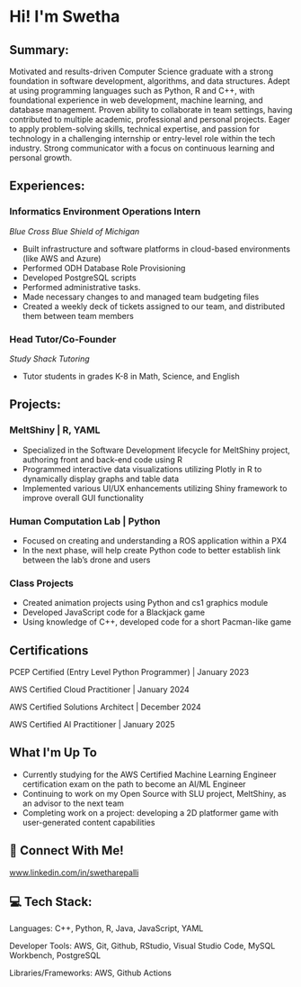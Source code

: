 # Hi! I'm Swetha

## Summary: 
Motivated and results-driven Computer Science graduate with a strong foundation in software development, algorithms, and data structures. Adept at using programming languages such as Python, R and C++, with foundational experience in web development, machine learning, and database management. Proven ability to collaborate in team settings, having contributed to multiple academic, professional and personal projects. Eager to apply problem-solving skills, technical expertise, and passion for technology in a challenging internship or entry-level role within the tech industry. Strong communicator with a focus on continuous learning and personal growth.

## Experiences:
### Informatics Environment Operations Intern
*Blue Cross Blue Shield of Michigan*
- Built infrastructure and software platforms in cloud-based environments (like AWS and Azure)
- Performed ODH Database Role Provisioning
- Developed PostgreSQL scripts
- Performed administrative tasks.
- Made necessary changes to and managed team budgeting files
- Created a weekly deck of tickets assigned to our team, and distributed them between team members

### Head Tutor/Co-Founder
*Study Shack Tutoring*
- Tutor students in grades K-8 in Math, Science, and English

## Projects:
### MeltShiny | R, YAML
- Specialized in the Software Development lifecycle for MeltShiny project, authoring front and back-end code using R
- Programmed interactive data visualizations utilizing Plotly in R to dynamically display graphs and table data
- Implemented various UI/UX enhancements utilizing Shiny framework to improve overall GUI functionality

### Human Computation Lab | Python
- Focused on creating and understanding a ROS application within a PX4
- In the next phase, will help create Python code to better establish link between the lab’s drone and users

### Class Projects
- Created animation projects using Python and cs1 graphics module
- Developed JavaScript code for a Blackjack game
- Using knowledge of C++, developed code for a short Pacman-like game

## Certifications
PCEP Certified (Entry Level Python Programmer) | January 2023

AWS Certified Cloud Practitioner | January 2024

AWS Certified Solutions Architect | December 2024

AWS Certified AI Practitioner | January 2025

## What I'm Up To
- Currently studying for the AWS Certified Machine Learning Engineer certification exam on the path to become an AI/ML Engineer
- Continuing to work on my Open Source with SLU project, MeltShiny, as an advisor to the next team
- Completing work on a project: developing a 2D platformer game with user-generated content capabilities

## 🔗 Connect With Me!
www.linkedin.com/in/swetharepalli

## 💻 Tech Stack:
Languages: C++, Python, R, Java, JavaScript, YAML

Developer Tools: AWS, Git, Github, RStudio, Visual Studio Code, MySQL Workbench, PostgreSQL

Libraries/Frameworks: AWS, Github Actions

